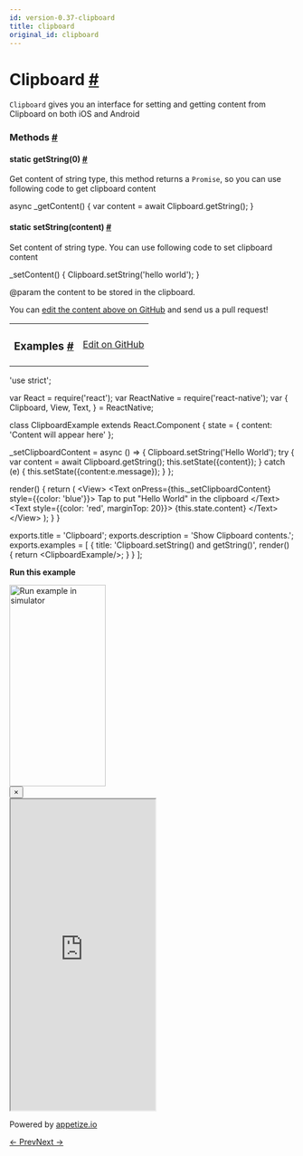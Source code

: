```yaml
---
id: version-0.37-clipboard
title: clipboard
original_id: clipboard
---
```

<a id="content"></a><h1><a class="anchor" name="clipboard"></a>Clipboard <a class="hash-link" href="docs/clipboard.html#clipboard">#</a></h1><div><div><p><code>Clipboard</code> gives you an interface for setting and getting content from Clipboard on both iOS and Android</p></div><span><h3><a class="anchor" name="methods"></a>Methods <a class="hash-link" href="docs/clipboard.html#methods">#</a></h3><div class="props"><div class="prop"><h4 class="methodTitle"><a class="anchor" name="getstring"></a><span class="methodType">static </span>getString<span class="methodType">(0)</span> <a class="hash-link" href="docs/clipboard.html#getstring">#</a></h4><div><p>Get content of string type, this method returns a <code>Promise</code>, so you can use following code to get clipboard content</p><div class="prism language-javascript">async <span class="token function">_getContent<span class="token punctuation">(</span></span><span class="token punctuation">)</span> <span class="token punctuation">{</span>
  <span class="token keyword">var</span> content <span class="token operator">=</span> await Clipboard<span class="token punctuation">.</span><span class="token function">getString<span class="token punctuation">(</span></span><span class="token punctuation">)</span><span class="token punctuation">;</span>
<span class="token punctuation">}</span></div></div></div><div class="prop"><h4 class="methodTitle"><a class="anchor" name="setstring"></a><span class="methodType">static </span>setString<span class="methodType">(content)</span> <a class="hash-link" href="docs/clipboard.html#setstring">#</a></h4><div><p>Set content of string type. You can use following code to set clipboard content</p><div class="prism language-javascript"><span class="token function">_setContent<span class="token punctuation">(</span></span><span class="token punctuation">)</span> <span class="token punctuation">{</span>
  Clipboard<span class="token punctuation">.</span><span class="token function">setString<span class="token punctuation">(</span></span><span class="token string">'hello world'</span><span class="token punctuation">)</span><span class="token punctuation">;</span>
<span class="token punctuation">}</span></div><p>@param the content to be stored in the clipboard.</p></div></div></div></span></div><p class="edit-page-block">You can <a target="_blank" href="https://github.com/facebook/react-native/blob/master/Libraries/Components/Clipboard/Clipboard.js">edit the content above on GitHub</a> and send us a pull request!</p><div><div><table width="100%"><tbody><tr><td><h3><a class="anchor" name="examples"></a>Examples <a class="hash-link" href="docs/clipboard.html#examples">#</a></h3></td><td style="text-align:right;"><a target="_blank" href="https://github.com/facebook/react-native/blob/master/Examples/UIExplorer/js/ClipboardExample.js">Edit on GitHub</a></td></tr></tbody></table><div class="example-container"><div class="prism language-javascript"><span class="token string">'use strict'</span><span class="token punctuation">;</span>

<span class="token keyword">var</span> React <span class="token operator">=</span> <span class="token function">require<span class="token punctuation">(</span></span><span class="token string">'react'</span><span class="token punctuation">)</span><span class="token punctuation">;</span>
<span class="token keyword">var</span> ReactNative <span class="token operator">=</span> <span class="token function">require<span class="token punctuation">(</span></span><span class="token string">'react-native'</span><span class="token punctuation">)</span><span class="token punctuation">;</span>
<span class="token keyword">var</span> <span class="token punctuation">{</span>
  Clipboard<span class="token punctuation">,</span>
  View<span class="token punctuation">,</span>
  Text<span class="token punctuation">,</span>
<span class="token punctuation">}</span> <span class="token operator">=</span> ReactNative<span class="token punctuation">;</span>

class <span class="token class-name">ClipboardExample</span> extends <span class="token class-name">React<span class="token punctuation">.</span>Component</span> <span class="token punctuation">{</span>
  state <span class="token operator">=</span> <span class="token punctuation">{</span>
    content<span class="token punctuation">:</span> <span class="token string">'Content will appear here'</span>
  <span class="token punctuation">}</span><span class="token punctuation">;</span>

  _setClipboardContent <span class="token operator">=</span> async <span class="token punctuation">(</span><span class="token punctuation">)</span> <span class="token operator">=</span><span class="token operator">&gt;</span> <span class="token punctuation">{</span>
    Clipboard<span class="token punctuation">.</span><span class="token function">setString<span class="token punctuation">(</span></span><span class="token string">'Hello World'</span><span class="token punctuation">)</span><span class="token punctuation">;</span>
    <span class="token keyword">try</span> <span class="token punctuation">{</span>
      <span class="token keyword">var</span> content <span class="token operator">=</span> await Clipboard<span class="token punctuation">.</span><span class="token function">getString<span class="token punctuation">(</span></span><span class="token punctuation">)</span><span class="token punctuation">;</span>
      <span class="token keyword">this</span><span class="token punctuation">.</span><span class="token function">setState<span class="token punctuation">(</span></span><span class="token punctuation">{</span>content<span class="token punctuation">}</span><span class="token punctuation">)</span><span class="token punctuation">;</span>
    <span class="token punctuation">}</span> <span class="token keyword">catch</span> <span class="token punctuation">(</span><span class="token class-name">e</span><span class="token punctuation">)</span> <span class="token punctuation">{</span>
      <span class="token keyword">this</span><span class="token punctuation">.</span><span class="token function">setState<span class="token punctuation">(</span></span><span class="token punctuation">{</span>content<span class="token punctuation">:</span>e<span class="token punctuation">.</span>message<span class="token punctuation">}</span><span class="token punctuation">)</span><span class="token punctuation">;</span>
    <span class="token punctuation">}</span>
  <span class="token punctuation">}</span><span class="token punctuation">;</span>

  <span class="token function">render<span class="token punctuation">(</span></span><span class="token punctuation">)</span> <span class="token punctuation">{</span>
    <span class="token keyword">return</span> <span class="token punctuation">(</span>
      &lt;View<span class="token operator">&gt;</span>
        &lt;Text onPress<span class="token operator">=</span><span class="token punctuation">{</span><span class="token keyword">this</span><span class="token punctuation">.</span>_setClipboardContent<span class="token punctuation">}</span> style<span class="token operator">=</span><span class="token punctuation">{</span><span class="token punctuation">{</span>color<span class="token punctuation">:</span> <span class="token string">'blue'</span><span class="token punctuation">}</span><span class="token punctuation">}</span><span class="token operator">&gt;</span>
          Tap to put <span class="token string">"Hello World"</span> <span class="token keyword">in</span> the clipboard
        &lt;<span class="token operator">/</span>Text<span class="token operator">&gt;</span>
        &lt;Text style<span class="token operator">=</span><span class="token punctuation">{</span><span class="token punctuation">{</span>color<span class="token punctuation">:</span> <span class="token string">'red'</span><span class="token punctuation">,</span> marginTop<span class="token punctuation">:</span> <span class="token number">20</span><span class="token punctuation">}</span><span class="token punctuation">}</span><span class="token operator">&gt;</span>
          <span class="token punctuation">{</span><span class="token keyword">this</span><span class="token punctuation">.</span>state<span class="token punctuation">.</span>content<span class="token punctuation">}</span>
        &lt;<span class="token operator">/</span>Text<span class="token operator">&gt;</span>
      &lt;<span class="token operator">/</span>View<span class="token operator">&gt;</span>
    <span class="token punctuation">)</span><span class="token punctuation">;</span>
  <span class="token punctuation">}</span>
<span class="token punctuation">}</span>

exports<span class="token punctuation">.</span>title <span class="token operator">=</span> <span class="token string">'Clipboard'</span><span class="token punctuation">;</span>
exports<span class="token punctuation">.</span>description <span class="token operator">=</span> <span class="token string">'Show Clipboard contents.'</span><span class="token punctuation">;</span>
exports<span class="token punctuation">.</span>examples <span class="token operator">=</span> <span class="token punctuation">[</span>
  <span class="token punctuation">{</span>
    title<span class="token punctuation">:</span> <span class="token string">'Clipboard.setString() and getString()'</span><span class="token punctuation">,</span>
    <span class="token function">render<span class="token punctuation">(</span></span><span class="token punctuation">)</span> <span class="token punctuation">{</span>
      <span class="token keyword">return</span> &lt;ClipboardExample<span class="token operator">/</span><span class="token operator">&gt;</span><span class="token punctuation">;</span>
    <span class="token punctuation">}</span>
  <span class="token punctuation">}</span>
<span class="token punctuation">]</span><span class="token punctuation">;</span></div><div class="embedded-simulator"><p><a class="modal-button-open"><strong>Run this example</strong></a></p><div class="modal-button-open modal-button-open-img"><img alt="Run example in simulator" width="170" height="356" src="img/uiexplorer_main_ios.png"></div><div><div class="modal"><div class="modal-content"><button class="modal-button-close">×</button><div class="center"><iframe class="simulator" src="https://appetize.io/embed/7vdfm9h3e6vuf4gfdm7r5rgc48?device=iphone6s&amp;scale=60&amp;autoplay=false&amp;orientation=portrait&amp;deviceColor=white&amp;params=%7B%22route%22%3A%22Clipboard%22%7D" width="256" height="550" scrolling="no"></iframe><p>Powered by <a target="_blank" href="https://appetize.io">appetize.io</a></p></div></div></div><div class="modal-backdrop"></div></div></div></div></div></div><div class="docs-prevnext"><a class="docs-prev" href="docs/cameraroll.html#content">← Prev</a><a class="docs-next" href="docs/datepickerandroid.html#content">Next →</a></div>